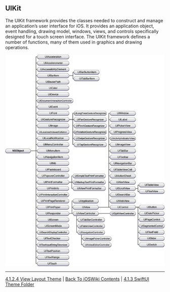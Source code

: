 ## UIKit

The UIKit framework provides the classes needed to construct and manage an application’s user interface for iOS. It provides an application object, event handling, drawing model, windows, views, and controls specifically designed for a touch screen interface. The UIKit framework defines a number of functions, many of them used in graphics and drawing operations.

![alt text](https://github.com/eldaroid/pictures/blob/master/iOSWiki/Frameworks/NSObject.png?raw=true)

---

[4.1.2.4 View Layout Theme](./4.1.2.4%20ViewLayout.md) | [Back To iOSWiki Contents](https://github.com/eldaroid/iOSWiki) | [4.1.3 SwiftUI Theme Folder](../4.1.3%20SwiftUI/)
